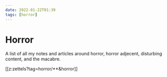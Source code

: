 ```yaml
---
date: 2022-01-22T01:39
tags: [horror]
---
```


# Horror

A list of all my notes and articles around horror, horror adjecent, disturbing content, and the macabre.

[[z:zettels?tag=horror/**&horror]]

